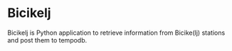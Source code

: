 Bicikelj
=====================

Bicikelj is Python application to retrieve information from Bicike(lj) stations and post them to tempodb.


